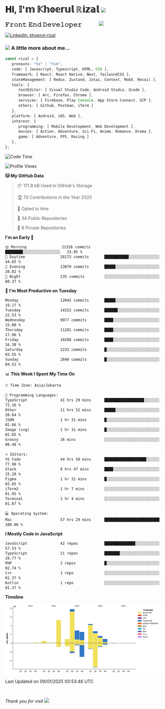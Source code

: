 <h1> 𝐇𝐢, 𝕀'𝕞 𝕂𝕙𝕠𝕖𝕣𝕦𝕝 ℝ𝕚𝕫𝕒𝕝 <img src="https://media.giphy.com/media/mGcNjsfWAjY5AEZNw6/giphy.gif" width="50"></h1>
<img align='right' src="https://media.giphy.com/media/v1.Y2lkPTc5MGI3NjExOWI2ajR2NGJubzBsZHFuaHMwajRrcDNsNXJwOG8yb3F0NjhkNXF4OSZlcD12MV9pbnRlcm5hbF9naWZfYnlfaWQmY3Q9cw/fkZukR450RQ1qnGaq9/giphy.gif" width="200">
<strong style="font-size:20px;">𝙵𝚛𝚘𝚗𝚝 𝙴𝚗𝚍 𝙳𝚎𝚟𝚎𝚕𝚘𝚙𝚎𝚛</strong>
</p></em>

[![LinkedIn: khoerul-rizal](https://img.shields.io/badge/khoerul--rizal-blue?style=flat-square&logo=Linkedin&logoColor=white&link=https://www.linkedin.com/in/khoerul-rizal/)](https://www.linkedin.com/in/khoerul-rizal/)

### <img src="https://media.giphy.com/media/VgCDAzcKvsR6OM0uWg/giphy.gif" width="50"> A little more about me...

```typescript
const rizal = {
   pronouns: "he" | "him",
   code: [ Javascript, Typescript, HTML, CSS ],
   framework: [ React, React Native, Next, TailwindCSS ],
   stateManagement: [ Redux, Zustand, Jotai, Context, MobX, Recoil ],
   tools: {
      textEditor: [ Visual Studio Code, Android Studio, Xcode ],
      browser: [ Arc, Firefox, Chrome ],
      services: [ Firebase, Play Console, App Store Connect, GCP ],
      others: [ Github, Postman, iTerm ]
   },
   platform: [ Android, iOS, Web ],
   interest: {
      programming: [ Mobile Development, Web Development ],
      movies: [ Action, Adventure, Sci-Fi, Anime, Romance, Drama ],
      game: [ Adventure, FPS, Racing ]
   },
};
```

<!--START_SECTION:waka-->
![Code Time](http://img.shields.io/badge/Code%20Time-2%2C032%20hrs%2053%20mins-blue)

![Profile Views](http://img.shields.io/badge/Profile%20Views-0-blue)

**🐱 My GitHub Data** 

> 📦 171.8 kB Used in GitHub's Storage 
 > 
> 🏆 70 Contributions in the Year 2025
 > 
> 💼 Opted to Hire
 > 
> 📜 34 Public Repositories 
 > 
> 🔑 8 Private Repositories 
 > 
**I'm an Early 🐤** 

```text
🌞 Morning                21326 commits       ████████░░░░░░░░░░░░░░░░░   33.95 % 
🌆 Daytime                28173 commits       ███████████░░░░░░░░░░░░░░   44.85 % 
🌃 Evening                13079 commits       █████░░░░░░░░░░░░░░░░░░░░   20.82 % 
🌙 Night                  235 commits         ░░░░░░░░░░░░░░░░░░░░░░░░░   00.37 % 
```
📅 **I'm Most Productive on Tuesday** 

```text
Monday                   12042 commits       █████░░░░░░░░░░░░░░░░░░░░   19.17 % 
Tuesday                  14152 commits       ██████░░░░░░░░░░░░░░░░░░░   22.53 % 
Wednesday                9977 commits        ████░░░░░░░░░░░░░░░░░░░░░   15.88 % 
Thursday                 11281 commits       ████░░░░░░░░░░░░░░░░░░░░░   17.96 % 
Friday                   10288 commits       ████░░░░░░░░░░░░░░░░░░░░░   16.38 % 
Saturday                 2233 commits        █░░░░░░░░░░░░░░░░░░░░░░░░   03.55 % 
Sunday                   2840 commits        █░░░░░░░░░░░░░░░░░░░░░░░░   04.52 % 
```


📊 **This Week I Spent My Time On** 

```text
🕑︎ Time Zone: Asia/Jakarta

💬 Programming Languages: 
TypeScript               41 hrs 29 mins      ██████████████████░░░░░░░   72.16 % 
Other                    11 hrs 52 mins      █████░░░░░░░░░░░░░░░░░░░░   20.64 % 
JSON                     1 hr 31 mins        █░░░░░░░░░░░░░░░░░░░░░░░░   02.66 % 
Image (svg)              1 hr 31 mins        █░░░░░░░░░░░░░░░░░░░░░░░░   02.65 % 
Groovy                   16 mins             ░░░░░░░░░░░░░░░░░░░░░░░░░   00.48 % 

🔥 Editors: 
VS Code                  44 hrs 50 mins      ███████████████████░░░░░░   77.98 % 
Slack                    8 hrs 47 mins       ████░░░░░░░░░░░░░░░░░░░░░   15.28 % 
Figma                    1 hr 31 mins        █░░░░░░░░░░░░░░░░░░░░░░░░   02.65 % 
iTerm2                   1 hr 7 mins         ░░░░░░░░░░░░░░░░░░░░░░░░░   01.95 % 
Terminal                 1 hr 4 mins         ░░░░░░░░░░░░░░░░░░░░░░░░░   01.87 % 

💻 Operating System: 
Mac                      57 hrs 29 mins      █████████████████████████   100.00 % 
```

**I Mostly Code in JavaScript** 

```text
JavaScript               42 repos            ██████████████░░░░░░░░░░░   57.53 % 
TypeScript               21 repos            ███████░░░░░░░░░░░░░░░░░░   28.77 % 
PHP                      2 repos             █░░░░░░░░░░░░░░░░░░░░░░░░   02.74 % 
C++                      1 repo              ░░░░░░░░░░░░░░░░░░░░░░░░░   01.37 % 
Kotlin                   1 repo              ░░░░░░░░░░░░░░░░░░░░░░░░░   01.37 % 
```



**Timeline**

![Lines of Code chart](https://raw.githubusercontent.com/khoerulrizal/khoerulrizal/main/assets/bar_graph.png)


 Last Updated on 09/01/2025 00:53:46 UTC
<!--END_SECTION:waka-->
</details>
<br/>

<em>Thank you for visit</em> <img src="https://media.giphy.com/media/v1.Y2lkPTc5MGI3NjExcHdvNm1qZWtjaGw0ZjdwM3Z3NnY2dHlueTVuODBta2FiY20wM2YybSZlcD12MV9pbnRlcm5hbF9naWZfYnlfaWQmY3Q9cw/tV25tpdKqdFa9x81k2/giphy.gif" width="40">

